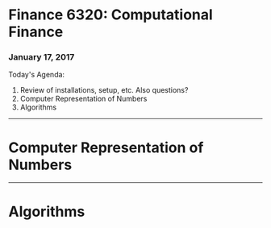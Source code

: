 # Finance 6320: Computational Finance

### January 17, 2017

Today's Agenda:

1. Review of installations, setup, etc. Also questions?
2. Computer Representation of Numbers
3. Algorithms

---

# Computer Representation of Numbers


---

# Algorithms


